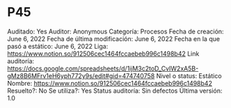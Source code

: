 # P45

Auditado: Yes
Auditor: Anonymous
Categoría: Procesos
Fecha de creación: June 6, 2022
Fecha de última modificación: June 6, 2022
Fecha en la que pasó a estático: June 6, 2022
Liga: https://www.notion.so/912506cec1464fccaebeb996c1498b42
Link auditoría: https://docs.google.com/spreadsheets/d/1ijM3c2toD_CvIW2xA5B-gMz8B6MFrv1eH6yph772y9s/edit#gid=474740758
Nivel o status: Estático
Nombre: https://www.notion.so/912506cec1464fccaebeb996c1498b42 
Resuelto?: No
Se utiliza?: Yes
Status auditoría: Sin defectos
Última versión: 1.0